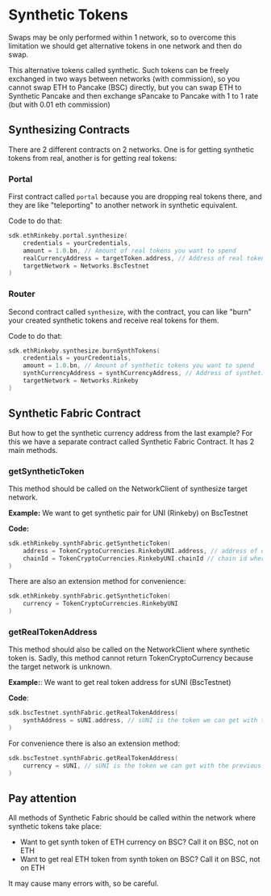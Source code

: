 # Synthetic Tokens

Swaps may be only performed within 1 network, so to overcome this limitation
we should get alternative tokens in one network and then do swap.

This alternative tokens called synthetic. Such tokens can be freely exchanged 
in two ways between networks (with commission), so you cannot swap ETH to Pancake 
(BSC) directly, but you can swap ETH to Synthetic Pancake and then exchange 
sPancake to Pancake with 1 to 1 rate (but with 0.01 eth commission)

## Synthesizing Contracts
There are 2 different contracts on 2 networks. One is for getting synthetic tokens from
real, another is for getting real tokens:

### Portal
First contract called `portal` because you
are dropping real tokens there, and they are like "teleporting" to another network in
synthetic equivalent. 

Code to do that: 
```kotlin
sdk.ethRinkeby.portal.synthesize(
    credentials = yourCredentials,
    amount = 1.0.bn, // Amount of real tokens you want to spend
    realCurrencyAddress = targetToken.address, // Address of real token you want to spend
    targetNetwork = Networks.BscTestnet
)
```

### Router
Second contract called `synthesize`, with the contract, you can like "burn" your 
created synthetic tokens and receive real tokens for them.

Code to do that:
```kotlin
sdk.ethRinkeby.synthesize.burnSynthTokens(
    credentials = yourCredentials,
    amount = 1.0.bn, // Amount of synthetic tokens you want to spend
    synthCurrencyAddress = synthCurrencyAddress, // Address of synthetic tokens you want to spend
    targetNetwork = Networks.Rinkeby
)
```

## Synthetic Fabric Contract
But how to get the synthetic currency address from the last example? 
For this we have a separate contract called Synthetic Fabric Contract. 
It has 2 main methods.

### getSyntheticToken
This method should be called on the NetworkClient of synthesize target network.

**Example:** We want to get synthetic pair for UNI (Rinkeby) on BscTestnet

**Code:** 
```kotlin 
sdk.ethRinkeby.synthFabric.getSyntheticToken(
    address = TokenCryptoCurrencies.RinkebyUNI.address, // address of original token
    chainId = TokenCryptoCurrencies.RinkebyUNI.chainId // chain id where the original token takes place
)
```

There are also an extension method for convenience:
```kotlin
sdk.ethRinkeby.synthFabric.getSyntheticToken(
    currency = TokenCryptoCurrencies.RinkebyUNI
)
```

### getRealTokenAddress
This method should also be called on the NetworkClient where synthetic token is.
Sadly, this method cannot return TokenCryptoCurrency because the target network is 
unknown.

**Example:**: We want to get real token address for sUNI (BscTestnet)

**Code**:
```kotlin
sdk.bscTestnet.synthFabric.getRealTokenAddress(
    synthAddress = sUNI.address, // sUNI is the token we can get with the previous article
)
```

For convenience there is also an extension method:
```kotlin
sdk.bscTestnet.synthFabric.getRealTokenAddress(
    currency = sUNI, // sUNI is the token we can get with the previous article
)
```

## Pay attention
All methods of Synthetic Fabric should be called within the network where synthetic
tokens take place:
- Want to get synth token of ETH currency on BSC? Call it on BSC, not on ETH
- Want to get real ETH token from synth token on BSC? Call it on BSC, not on ETH

It may cause many errors with, so be careful.
